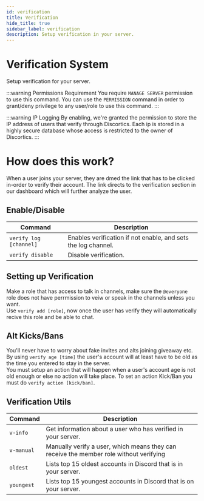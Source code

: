```yaml
---
id: verification
title: Verification
hide_title: true
sidebar_label: verification
description: Setup verification in your server.
---
```


# Verification System
Setup verification for your server.

:::warning Permissions Requirement
You require `MANAGE SERVER` permission to use this command. You can use the `PERMISSION` command in order to grant/deny privilege to any user/role to use this command.
:::

:::warning IP Logging
By enabling, we're granted the permission to store the IP address of users that verify through Discortics. Each ip is stored in a highly secure database whose access is restricted to the owner of Discortics.
:::

# How does this work?
When a user joins your server, they are dmed the link that has to be clicked in-order to verify their account. The link directs to the verification section in our dashboard which will further analyze the user.

## Enable/Disable

  | Command | Description |
  |--------|------------|
  |`verify log [channel]` | Enables verification if not enable, and sets the log channel.|
  |`verify disable` | Disable verification.|

## Setting up Verification
Make a role that has access to talk in channels, make sure the `@everyone` role does not have perrmission to veiw or speak in the channels unless you want.<br>
Use `verify add [role]`, now once the user has verify they will automatically recive this role and be able to chat.

## Alt Kicks/Bans
You'll never have to worry about fake invites and alts joining giveaway etc. By using `verify age [time]` the user's account will at least have to be old as the time you entered to stay in the server.<br>
You must setup an action that will happen when a user's account age is not old enough or else no action will take place. To set an action Kick/Ban you must do `verify action [kick/ban]`.

## Verification Utils

  | Command | Description |
  |--------|------------|
  |`v-info` | Get information about a user who has verified in your server.|
  |`v-manual` | Manually verify a user, which means they can receive the member role without verifying|
  |`oldest` | Lists top 15 oldest accounts in Discord that is in your server.|
  |`youngest` | Lists top 15 youngest accounts in Discord that is on your server.|

